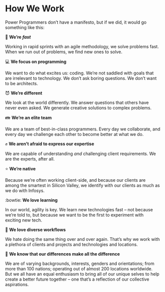 # How We Work

Power Programmers don’t have a manifesto, but if we did, it would go something like this:

:runner: __We’re *fast*__

Working in rapid sprints with an agile methodology, we solve problems fast. When we run out of problems, we find new ones to solve. 

:computer: __We focus on programming__

We want to do what excites us: coding. We’re not saddled with goals that are irrelevant to technology. We don’t ask boring questions. We don’t want to be architects. 

:smiling_imp: __We’re different__

We look at the world differently. We answer questions that others have never even asked. We generate creative solutions to complex problems.

:family: __We’re an elite team__

We are a team of best-in-class programmers. Every day we collaborate, and every day we challenge each other to become better at what we do. 

:fist: __We aren’t afraid to express our expertise__

We are capable of understanding *and* challenging client requirements. We are the experts, after all.

:star: __We’re native__

Because we’re often working client-side, and because our clients are among the smartest in Silicon Valley, we identify with our clients as much as we do with Infosys.

:bowtie: __We love learning__

In our world, agility is key. We learn new technologies fast – not because we’re told to, but because we want to be the first to experiment with exciting new tech.

:revolving_hearts: __We love diverse workflows__

We hate doing the same thing over and over again. That’s why we work with a plethora of clients and projects and technologies and locations.

:muscle: __We know that our differences make all the difference__

We are of varying backgrounds, interests, genders and orientations; from more than 100 nations; operating out of almost 200 locations worldwide. But we all have an equal enthusiasm to bring all of our unique selves to help create a better future together – one that’s a reflection of our collective aspirations.
